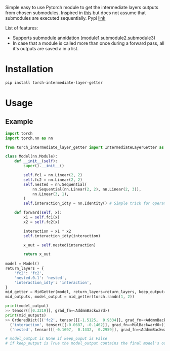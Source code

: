 Simple easy to use Pytorch module to get the intermediate layers outputs from chosen submodules. Inspired in [this](https://github.com/pytorch/vision/blob/f76e598d47879dbd917bf5936bbd11ff41632787/torchvision/models/_utils.py#L7) but does not assume that submodules are executed sequentially. Pypi [link](https://pypi.org/project/torch-intermediate-layer-getter/)

List of features:
- Supports submodule annidation (module1.submodule2.submodule3)
- In case that a module is called more than once during a forward pass, all it's outputs are saved a in a list.

# Installation

```sh
pip install torch-intermediate-layer-getter
```

# Usage
## Example

```python
import torch
import torch.nn as nn

from torch_intermediate_layer_getter import IntermediateLayerGetter as MidGetter

class Model(nn.Module):
    def __init__(self):
        super().__init__()

        self.fc1 = nn.Linear(2, 2)
        self.fc2 = nn.Linear(2, 2)
        self.nested = nn.Sequential(
            nn.Sequential(nn.Linear(2, 2), nn.Linear(2, 3)),
            nn.Linear(3, 1),
        )
        self.interaction_idty = nn.Identity() # Simple trick for operations not performed as modules

    def forward(self, x):
        x1 = self.fc1(x)
        x2 = self.fc2(x)

        interaction = x1 * x2
        self.interaction_idty(interaction)

        x_out = self.nested(interaction)

        return x_out
        
model = Model()
return_layers = {
    'fc2': 'fc2',
    'nested.0.1': 'nested',
    'interaction_idty': 'interaction',
}
mid_getter = MidGetter(model, return_layers=return_layers, keep_output=True)
mid_outputs, model_output = mid_getter(torch.randn(1, 2))

print(model_output)
>> tensor([[0.3219]], grad_fn=<AddmmBackward>)
print(mid_outputs)
>> OrderedDict([('fc2', tensor([[-1.5125,  0.9334]], grad_fn=<AddmmBackward>)),
  ('interaction', tensor([[-0.0687, -0.1462]], grad_fn=<MulBackward0>)),
  ('nested', tensor([[-0.1697,  0.1432,  0.2959]], grad_fn=<AddmmBackward>))])

# model_output is None if keep_ouput is False
# if keep_output is True the model_output contains the final model's output
```
